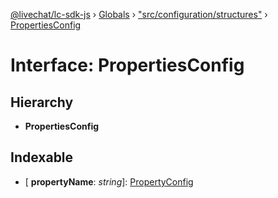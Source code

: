 [@livechat/lc-sdk-js](../README.md) › [Globals](../globals.md) › ["src/configuration/structures"](../modules/_src_configuration_structures_.md) › [PropertiesConfig](_src_configuration_structures_.propertiesconfig.md)

# Interface: PropertiesConfig

## Hierarchy

* **PropertiesConfig**

## Indexable

* \[ **propertyName**: *string*\]: [PropertyConfig](_src_configuration_structures_.propertyconfig.md)
